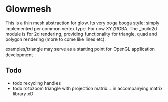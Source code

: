 # Glowmesh
This is a thin mesh abstraction for glow. Its very ooga booga style: simply implemented per common vertex type. For now XYZRGBA. The _build2d module is for 2d rendering, providing functionality for triangle, quad and polygon rendering (more to come like lines etc).


examples/triangle may serve as a starting point for OpenGL application development

## Todo
* todo recycling handles
* todo rotozoom triangle with projection matrix... in accompanying matrix library xD